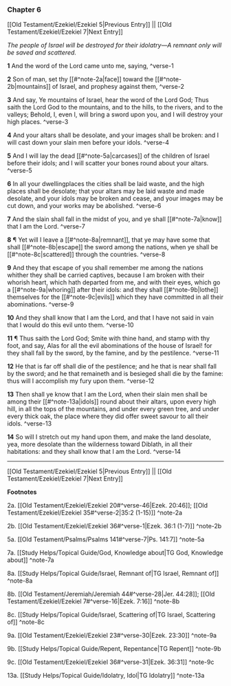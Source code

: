 ### Chapter 6

[[Old Testament/Ezekiel/Ezekiel 5|Previous Entry]]  ||  [[Old Testament/Ezekiel/Ezekiel 7|Next Entry]]

*The people of Israel will be destroyed for their idolatry—A remnant only will be saved and scattered.*

**1**  And the word of the Lord came unto me, saying, ^verse-1

**2**  Son of man, set thy [[#^note-2a|face]] toward the [[#^note-2b|mountains]] of Israel, and prophesy against them, ^verse-2

**3**  And say, Ye mountains of Israel, hear the word of the Lord God; Thus saith the Lord God to the mountains, and to the hills, to the rivers, and to the valleys; Behold, I, even I, will bring a sword upon you, and I will destroy your high places. ^verse-3

**4**  And your altars shall be desolate, and your images shall be broken: and I will cast down your slain men before your idols. ^verse-4

**5**  And I will lay the dead [[#^note-5a|carcases]] of the children of Israel before their idols; and I will scatter your bones round about your altars. ^verse-5

**6**  In all your dwellingplaces the cities shall be laid waste, and the high places shall be desolate; that your altars may be laid waste and made desolate, and your idols may be broken and cease, and your images may be cut down, and your works may be abolished. ^verse-6

**7**  And the slain shall fall in the midst of you, and ye shall [[#^note-7a|know]] that I am the Lord. ^verse-7

**8**  ¶ Yet will I leave a [[#^note-8a|remnant]], that ye may have some that shall [[#^note-8b|escape]] the sword among the nations, when ye shall be [[#^note-8c|scattered]] through the countries. ^verse-8

**9**  And they that escape of you shall remember me among the nations whither they shall be carried captives, because I am broken with their whorish heart, which hath departed from me, and with their eyes, which go a [[#^note-9a|whoring]] after their idols: and they shall [[#^note-9b|lothe]] themselves for the [[#^note-9c|evils]] which they have committed in all their abominations. ^verse-9

**10**  And they shall know that I am the Lord, and that I have not said in vain that I would do this evil unto them. ^verse-10

**11**  ¶ Thus saith the Lord God; Smite with thine hand, and stamp with thy foot, and say, Alas for all the evil abominations of the house of Israel! for they shall fall by the sword, by the famine, and by the pestilence. ^verse-11

**12**  He that is far off shall die of the pestilence; and he that is near shall fall by the sword; and he that remaineth and is besieged shall die by the famine: thus will I accomplish my fury upon them. ^verse-12

**13**  Then shall ye know that I am the Lord, when their slain men shall be among their [[#^note-13a|idols]] round about their altars, upon every high hill, in all the tops of the mountains, and under every green tree, and under every thick oak, the place where they did offer sweet savour to all their idols. ^verse-13

**14**  So will I stretch out my hand upon them, and make the land desolate, yea, more desolate than the wilderness toward Diblath, in all their habitations: and they shall know that I am the Lord. ^verse-14


---
[[Old Testament/Ezekiel/Ezekiel 5|Previous Entry]]  ||  [[Old Testament/Ezekiel/Ezekiel 7|Next Entry]]


**Footnotes**


2a. [[Old Testament/Ezekiel/Ezekiel 20#^verse-46|Ezek. 20:46]]; [[Old Testament/Ezekiel/Ezekiel 35#^verse-2|35:2 (1-15)]] ^note-2a

2b. [[Old Testament/Ezekiel/Ezekiel 36#^verse-1|Ezek. 36:1 (1-7)]] ^note-2b

5a. [[Old Testament/Psalms/Psalms 141#^verse-7|Ps. 141:7]] ^note-5a

7a. [[Study Helps/Topical Guide/God, Knowledge about|TG God, Knowledge about]] ^note-7a

8a. [[Study Helps/Topical Guide/Israel, Remnant of|TG Israel, Remnant of]] ^note-8a

8b. [[Old Testament/Jeremiah/Jeremiah 44#^verse-28|Jer. 44:28]]; [[Old Testament/Ezekiel/Ezekiel 7#^verse-16|Ezek. 7:16]] ^note-8b

8c. [[Study Helps/Topical Guide/Israel, Scattering of|TG Israel, Scattering of]] ^note-8c

9a. [[Old Testament/Ezekiel/Ezekiel 23#^verse-30|Ezek. 23:30]] ^note-9a

9b. [[Study Helps/Topical Guide/Repent, Repentance|TG Repent]] ^note-9b

9c. [[Old Testament/Ezekiel/Ezekiel 36#^verse-31|Ezek. 36:31]] ^note-9c

13a. [[Study Helps/Topical Guide/Idolatry, Idol|TG Idolatry]] ^note-13a